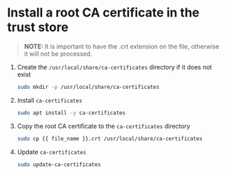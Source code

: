 # Install a root CA certificate in the trust store

> **NOTE:** It is important to have the .crt extension on the file, otherwise it will not be processed.

1. Create the `/usr/local/share/ca-certificates` directory if it does not exist

   ```bash
   sudo mkdir -p /usr/local/share/ca-certificates
   ```

1. Install `ca-certificates`

   ```bash
   sudo apt install -y ca-certificates
   ```

1. Copy the root CA certificate to the `ca-certificates` directory

   ```bash
   sudo cp {{ file_name }}.crt /usr/local/share/ca-certificates
   ```

1. Update `ca-certificates`

   ```bash
   sudo update-ca-certificates
   ```
